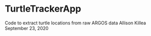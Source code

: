 # TurtleTrackerApp
Code to extract turtle locations from raw ARGOS data
Allison Killea
September 23, 2020